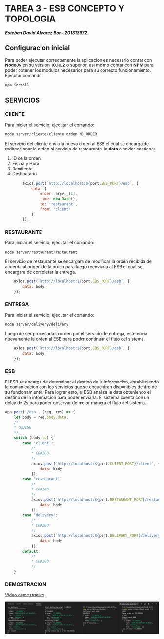 # TAREA 3 - ESB CONCEPTO Y TOPOLOGIA

##### Esteban David Alvarez Bor - 201313872

## Configuracion inicial
Para poder ejecutar correctamente la aplicacion es necesario contar con **NodeJS** en su version __10.16.2__ o superior, 
asi mismo contar con **NPM** para poder obtener los modulos necesarios para su correcto funcionamiento. Ejecutar comando: 

```js
npm install
```  

## SERVICIOS

### **ClIENTE**
Para iniciar el servicio, ejecutar el comando:
```js
node server/cliente/cliente orden NO_ORDER
```
El servicio del cliente envia la nueva orden al ESB el cual se encarga de redireccionar la orden al servicio de restaurante, la **data** a enviar contiene:
1. ID de la orden
2. Fecha y Hora
3. Remitente
4. Destinatario

```js
        axios.post(`http://localhost:${port.EBS_PORT}/esb`, {
            data: {
                order: argv._[1],
                time: new Date(),
                to: 'restaurant',
                from: 'client'
            }
        });
```


### **RESTAURANTE**
Para iniciar el servicio, ejecutar el comando:
```js
node server/restaurant/restaurant
```

El servicio de restaurante se encargara de modificar la orden recibida de acuerdo al origen de la orden para luego reenviarla al ESB el cual se encargara de completar la entrega.

```js
    axios.post(`http://localhost:${port.EBS_PORT}/esb`, {
        data: body
    });
```

### **ENTREGA**
Para iniciar el servicio, ejecutar el comando:
```
node server/delivery/delivery
```
Luego de ser procesada la orden por el servicio de entrega, este envia nuevamente la orden al ESB para poder continuar el flujo del sistema.

```js
    axios.post(`http://localhost:${port.EBS_PORT}/esb`, {
        data: body
    });

```

### **ESB**
El ESB se encarga de determinar el destino de la informacion, estableciendo la comunicacion con los servicios que se encuentran disponibles dentro de su funcionamiento. Para lograr esto, el ESB analiza la data obteniendo el destino de la informacion para poder enviarla. El sistema cuenta con un delay de 2s para poder observar de mejor manera el flujo del sistema.

```js
app.post('/esb', (req, res) => {
    let body = req.body.data;
    /*
    * CODIGO
    */
    switch (body.to) {
        case 'client':
            /*
            * CODIGO
            */
            axios.post(`http://localhost:${port.CLIENT_PORT}/client`, {
                data: body
            });
        case 'restaurant':
            /*
            * CODIGO
            */
            axios.post(`http://localhost:${port.RESTAURANT_PORT}/restaurant`, {
                data: body
            });
        case 'delivery':
            /*
            * CODIGO
            */
            axios.post(`http://localhost:${port.DELIVERY_PORT}/delivery`, {
                data: body
            });
        default:
            /*
            * CODIGO
            */
    }

```

### **DEMOSTRACION**
[Video demostrativo](https://youtu.be/p6PQxDcj9io)

![scr](img/img.png)
